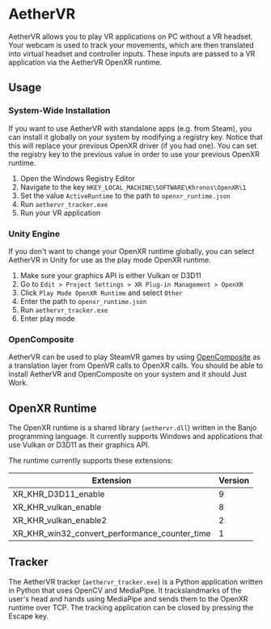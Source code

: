 # AetherVR

AetherVR allows you to play VR applications on PC without a VR headset. Your webcam is used to track your movements, which are then translated into virtual headset and controller inputs. These inputs are passed to a VR application via the AetherVR OpenXR runtime.

## Usage

### System-Wide Installation

If you want to use AetherVR with standalone apps (e.g. from Steam), you can install it globally on your system by modifying a registry key. Notice that this will replace your previous OpenXR driver (if you had one). You can set the registry key to the previous value in order to use your previous OpenXR runtime.

1. Open the Windows Registry Editor
2. Navigate to the key ```HKEY_LOCAL_MACHINE\SOFTWARE\Khronos\OpenXR\1```
3. Set the value ```ActiveRuntime``` to the path to ```openxr_runtime.json```
4. Run ```aethervr_tracker.exe```
5. Run your VR application

### Unity Engine

If you don't want to change your OpenXR runtime globally, you can select AetherVR in Unity for use as the play mode OpenXR runtime.

1. Make sure your graphics API is either Vulkan or D3D11
2. Go to ```Edit > Project Settings > XR Plug-in Management > OpenXR```
3. Click ```Play Mode OpenXR Runtime``` and select ```Other```
4. Enter the path to ```openxr_runtime.json```
5. Run ```aethervr_tracker.exe```
6. Enter play mode

### OpenComposite

AetherVR can be used to play SteamVR games by using [OpenComposite](https://gitlab.com/znixian/OpenOVR) as a translation layer from OpenVR calls to OpenXR calls. You should be able to install AetherVR and OpenComposite on your system and it should Just Work. 

## OpenXR Runtime

The OpenXR runtime is a shared library (```aethervr.dll```) written in the Banjo programming language. It currently supports Windows and applications that use Vulkan or D3D11 as their graphics API.

The runtime currently supports these extensions:

| Extension                                     | Version |
| --------------------------------------------- | ------- |
| XR_KHR_D3D11_enable                           | 9       |
| XR_KHR_vulkan_enable                          | 8       |
| XR_KHR_vulkan_enable2                         | 2       |
| XR_KHR_win32_convert_performance_counter_time | 1       |

## Tracker

The AetherVR tracker (```aethervr_tracker.exe```) is a Python application written in Python that uses OpenCV and MediaPipe. It trackslandmarks of the user's head and hands using MediaPipe and sends them to the OpenXR runtime over TCP. The tracking application can be closed by pressing the Escape key.